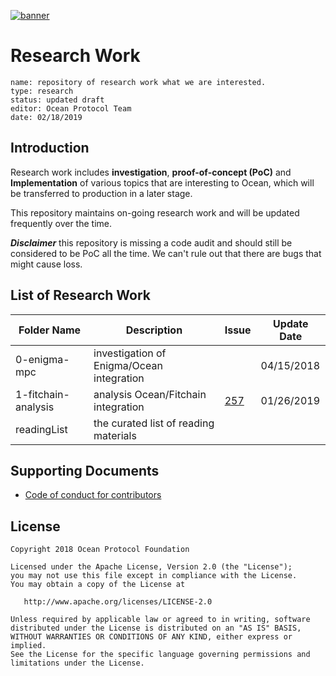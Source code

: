 [![banner](https://raw.githubusercontent.com/oceanprotocol/art/master/github/repo-banner%402x.png)](https://oceanprotocol.com)

# Research Work 

```
name: repository of research work what we are interested.
type: research
status: updated draft
editor: Ocean Protocol Team
date: 02/18/2019
```

## Introduction

Research work includes **investigation**, **proof-of-concept (PoC)** and **Implementation** of various topics that are interesting to Ocean, which will be transferred to production in a later stage.

This repository maintains on-going research work and will be updated frequently over the time. 

***Disclaimer*** this repository is missing a code audit and should still be considered to be PoC all the time. We can't rule out that there are bugs that might cause loss.

## List of Research Work

Folder Name   |  Description | Issue | Update Date |
--- | ---| ---| --- |
0-enigma-mpc |  investigation of Enigma/Ocean integration |  | 04/15/2018 |
1-fitchain-analysis | 	analysis Ocean/Fitchain integration | [257](https://github.com/oceanprotocol/ocean/issues/257) | 01/26/2019 |
readingList | the curated list of reading materials | |


## Supporting Documents

* [Code of conduct for contributors](CODE_OF_CONDUCT.md)

## License

```
Copyright 2018 Ocean Protocol Foundation

Licensed under the Apache License, Version 2.0 (the "License");
you may not use this file except in compliance with the License.
You may obtain a copy of the License at

   http://www.apache.org/licenses/LICENSE-2.0

Unless required by applicable law or agreed to in writing, software
distributed under the License is distributed on an "AS IS" BASIS,
WITHOUT WARRANTIES OR CONDITIONS OF ANY KIND, either express or implied.
See the License for the specific language governing permissions and
limitations under the License.
```

